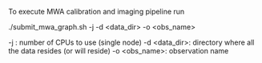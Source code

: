 To execute MWA calibration and imaging pipeline run

./submit_mwa_graph.sh -j <NCPUS> -d <data_dir>  -o <obs_name>

-j <NCPUS>: number of CPUs to use (single node)
-d <data_dir>: directory where all the data resides (or will reside)
-o <obs_name>: observation name
